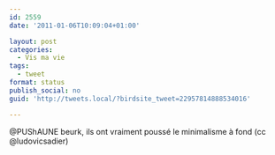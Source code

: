 ```yaml
---
id: 2559
date: '2011-01-06T10:09:04+01:00'

layout: post
categories:
  - Vis ma vie
tags:
  - tweet
format: status
publish_social: no
guid: 'http://tweets.local/?birdsite_tweet=22957814888534016'

---
```


@PUShAUNE beurk, ils ont vraiment poussé le minimalisme à fond (cc @ludovicsadier)